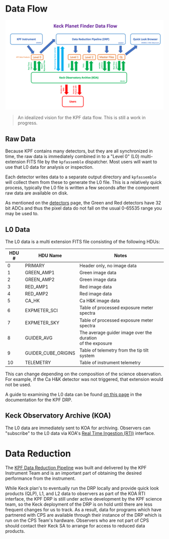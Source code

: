 # Data Flow

![An idealized vision for the KPF data flow.](figures/DataFlow.png)
> An idealized vision for the KPF data flow. This is still a work in progress.

## Raw Data

Because KPF contains many detectors, but they are all synchronized in time, the raw data is immediately combined in to a "Level 0" (L0) multi-extension FITS file by the `kpfassemble` dispatcher.  Most users will want to use that L0 data for analysis or inspection.

Each detector writes data to a separate output directory and `kpfassemble` will collect them from these to generate the L0 file.  This is a relatively quick process, typically the L0 file is written a few seconds after the component raw data are available on disk.

As mentioned on the [detectors](detectors.md) page, the Green and Red detectors have 32 bit ADCs and thus the pixel data do not fall on the usual 0-65535 range you may be used to.

## L0 Data

The L0 data is a multi extension FITS file consisting of the following HDUs:

| HDU # | HDU Name | Notes |
| ---------- | -------- | ----- |
| 0  | PRIMARY | Header only, no image data |
| 1  | GREEN_AMP1 | Green image data |
| 2  | GREEN_AMP2 | Green image data |
| 3  | RED_AMP1 | Red image data |
| 4  | RED_AMP2 | Red image data |
| 5  | CA_HK | Ca H&K image data |
| 6  | EXPMETER_SCI | Table of processed exposure meter spectra |
| 7  | EXPMETER_SKY | Table of processed exposure meter spectra |
| 8  | GUIDER_AVG | The average guider image over the duration<br>of the exposure |
| 9  | GUIDER_CUBE_ORIGINS | Table of telemetry from the tip tilt system |
| 10 | TELEMETRY | Table of instrument telemetry |

This can change depending on the composition of the science observation.  For example, if the Ca H&K detector was not triggered, that extension would not be used.

A guide to examining the L0 data can be found [on this page](https://kpf-pipeline.readthedocs.io/en/develop/tutorials/KPF_Data_Tutorial_L0_and_2D.html) in the documentation for the KPF DRP.

## Keck Observatory Archive (KOA)

The L0 data are immediately sent to KOA for archiving.  Observers can "subscribe" to the L0 data via KOA's [Real Time Ingestion (RTI)](https://koa.ipac.caltech.edu/rti-gui/login) interface.

# Data Reduction

The [KPF Data Reduction Pipeline](kpfdrp.md) was built and delivered by the KPF Instrument Team and is an important part of obtaining the desired performance from the instrument.

While Keck plan's to eventually run the DRP locally and provide quick look products (QLP), L1, and L2 data to observers as part of the KOA RTI interface, the KPF DRP is still under active development by the KPF science team, so the Keck deployment of the DRP is on hold until there are less frequent changes for us to track. As a result, data for programs which have partnered with CPS are available through their instance of the DRP which is run on the CPS Team's hardware.  Observers who are not part of CPS should contact their Keck SA to arrange for access to reduced data products.
